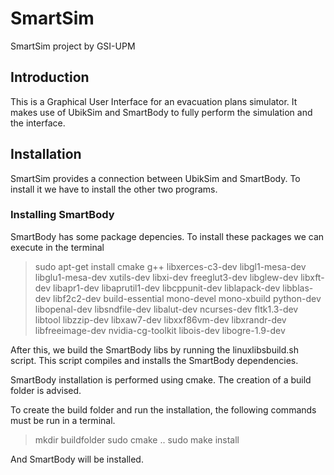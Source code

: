 # SmartSim
SmartSim project by GSI-UPM

## Introduction

This is a Graphical User Interface for an evacuation plans simulator. It makes use of UbikSim and SmartBody to fully perform the simulation and the interface.

## Installation

SmartSim provides a connection between UbikSim and SmartBody. To install it we have to install the other two programs.

### Installing SmartBody

SmartBody has some package depencies. To install these packages we can execute in the terminal

>  sudo apt-get install cmake g++ libxerces-c3-dev libgl1-mesa-dev libglu1-mesa-dev xutils-dev libxi-dev freeglut3-dev libglew-dev libxft-dev libapr1-dev libaprutil1-dev libcppunit-dev liblapack-dev libblas-dev libf2c2-dev build-essential mono-devel mono-xbuild python-dev libopenal-dev libsndfile-dev libalut-dev ncurses-dev fltk1.3-dev libtool libzzip-dev libxaw7-dev libxxf86vm-dev libxrandr-dev libfreeimage-dev nvidia-cg-toolkit libois-dev libogre-1.9-dev

After this, we build the SmartBody libs by running the linuxlibsbuild.sh script. This script compiles and installs the SmartBody dependencies.

SmartBody installation is performed using cmake. The creation of a build folder is advised.

To create the build folder and run the installation, the following commands must be run in a terminal.

>  mkdir buildfolder
  sudo cmake ..
  sudo make install
  
And SmartBody will be installed.

